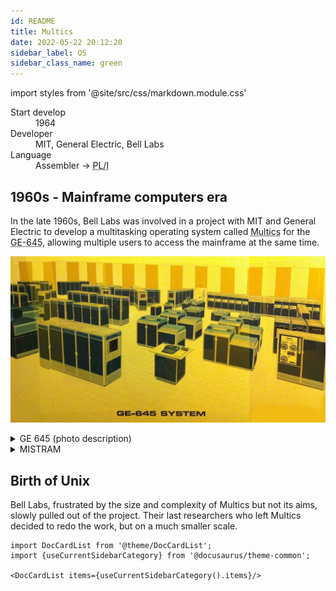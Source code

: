 ```yaml
---
id: README
title: Multics
date: 2022-05-22 20:12:20
sidebar_label: OS
sidebar_class_name: green
---
```


import styles from '@site/src/css/markdown.module.css'

<div className={styles.colorRed}>

<dl>
  <dt>Start develop</dt><dd>1964</dd>
  <dt>Developer</dt><dd>MIT, General Electric, Bell Labs</dd>
  <dt>Language</dt><dd>Assembler -> <abbr title="Programming Language One">PL/I</abbr></dd>
</dl>

</div>

## 1960s - Mainframe computers era

In the late 1960s, Bell Labs was involved in a project with MIT and General Electric to develop a multitasking operating system called <abbr title="Multiplexed Information and Computing Service">Multics</abbr> for the <abbr title="General Electric 645 mainframe computer">GE-645</abbr>, allowing multiple users to access the mainframe at the same time.

![GE 645 Mainframe Computer](ge645-big.jpg)

<details>
  <summary>GE 645 (photo description)
  </summary>
<a href='https://multicians.org/645artist.html' class='external'>GE 645</a>

The operator console is front and center, with a <abbr title="IBM mechanism for typewriters and computer terminals. The character set was on a plastic 'golf ball' that struck the paper through a typewriter ribbon. This mechanism was used in the IBM 1050 and 2741 terminals, in various third-party terminals, and in the console typewriter of the 6180. There were three grades of this mechanism OEM'd by IBM, light, medium, and heavy duty; the 6180 console had a heavy duty model.">Selectric</abbr> mechanism and a little panel to the right that has the speedometer and the boot button. Front left is a <abbr title="Computer system that Multics first ran on, produced by General Electric. Derived from the GE-635, a 36-bit word machine with accumulator, quotient register, and 8 index registers like the 7094. Basic execution speed was about 435 KIPS.">GE-645</abbr> CPU. Another CPU is near the back of the room by the door. To the left of the rear CPU are two x-shaped configurations of cabinets: these are <abbr title="Generalized I/O Controller. This box did all the I/O for the 645. Some programmers pronounced this by spelling it out, but the field engineers tended to say 'gee-yock.'">GIOCs</abbr>. I guess those are memory boxes to the left of the GIOCs. The three-bay cabinets behind the front CPU, on the left side, may be <abbr title="The 'Firehose drum.' A large, fixed-head (head per track, hence indistinguishable from a drum), disk used on 645 Multics first as simply the highest-speed secondary storage device, then as a storage device targeted for user temporary segments such as stacks, and finally as the first paging device. See page multilevel.">Librafile</abbr> ('firehose') drums, with drum controllers behind them. The MIT configuration had two PRT202 printers (not four), two card readers, two punches. I have no idea what the device is on the extreme right front, that appears to have three tape reels. I also do not see the <abbr title="The initial 645 configuration shipped to MIT included an RCA RACE unit in GE skins. This was a datacell-like device, about 15 feet long, containing bins, each bin filled with magnetic strips about one foot wide by two feet long. In operation, the device transported a particular bin to the reading station, selected a strip using notches at the top of the strip, picked the strip out of the bin and wrapped it around a drum, and treated it as a sort of magnetic drum storage.">RACE</abbr> file which was installed in the Tech Square machine room for a while but never used. See the <abbr title="sites: MIT and BTL Hardware (1967)">detailed configuration memo</abbr> from 1967.

</details>

<details>

<summary>MISTRAM</summary>

The GE-600 line of computers was developed by a team led by [John Couleur](https://en.wikipedia.org/wiki/John_Couleur 'During the Korean War, he served as a lieutenant in the United States Air Force. Couleur joined the General Electric Company. In 1953, at GE's Heavy Military Electronics Department (HMED) in Syracuse, New York, he served as lead architect on the development of the MISTRAM tracking system for the Atlas Missile.') out of work they had done for the military [MISTRAM](https://en.wikipedia.org/wiki/MISTRAM 'MISTRAM (MISsile TRAjectory Measurement) was a high-resolution tracking system used by the United States Air Force (and later NASA) to provide highly detailed trajectory analysis of rocket launches. ') project in 1959. MISTRAM was a [radar](https://en.wikipedia.org/wiki/Radar 'Radar (Radio Detection And Ranging) is a detection system that uses radio waves to determine the distance (ranging), angle, and radial velocity of objects relative to the site. It can be used to detect aircraft, ships, spacecraft, guided missiles, motor vehicles, weather formations, and terrain. ') tracking system that was used on a number of projects, including [Project Apollo](https://en.wikipedia.org/wiki/Project_Apollo 'The Apollo program, also known as Project Apollo, was the third United States human spaceflight program carried out by the National Aeronautics and Space Administration (NASA), which succeeded in preparing and landing the first humans on the Moon from 1968 to 1972.').

</details>

## Birth of Unix

Bell Labs, frustrated by the size and complexity of Multics but not its aims, slowly pulled out of the project. Their last researchers who left Multics decided to redo the work, but on a much smaller scale.

```mdx-code-block
import DocCardList from '@theme/DocCardList';
import {useCurrentSidebarCategory} from '@docusaurus/theme-common';

<DocCardList items={useCurrentSidebarCategory().items}/>
```
